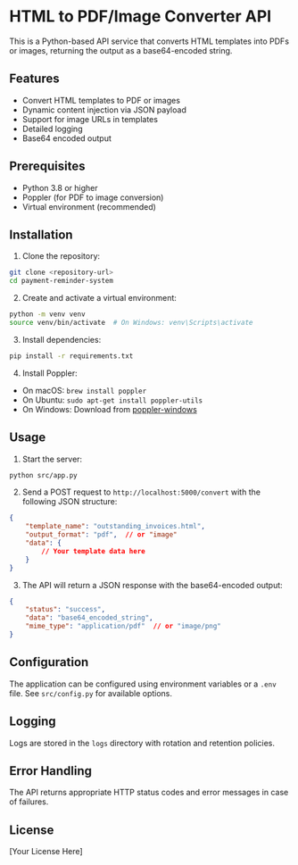 # HTML to PDF/Image Converter API

This is a Python-based API service that converts HTML templates into PDFs or images, returning the output as a base64-encoded string.

## Features

- Convert HTML templates to PDF or images
- Dynamic content injection via JSON payload
- Support for image URLs in templates
- Detailed logging
- Base64 encoded output

## Prerequisites

- Python 3.8 or higher
- Poppler (for PDF to image conversion)
- Virtual environment (recommended)

## Installation

1. Clone the repository:
```bash
git clone <repository-url>
cd payment-reminder-system
```

2. Create and activate a virtual environment:
```bash
python -m venv venv
source venv/bin/activate  # On Windows: venv\Scripts\activate
```

3. Install dependencies:
```bash
pip install -r requirements.txt
```

4. Install Poppler:
- On macOS: `brew install poppler`
- On Ubuntu: `sudo apt-get install poppler-utils`
- On Windows: Download from [poppler-windows](https://github.com/oschwartz10612/poppler-windows/releases/)

## Usage

1. Start the server:
```bash
python src/app.py
```

2. Send a POST request to `http://localhost:5000/convert` with the following JSON structure:
```json
{
    "template_name": "outstanding_invoices.html",
    "output_format": "pdf",  // or "image"
    "data": {
        // Your template data here
    }
}
```

3. The API will return a JSON response with the base64-encoded output:
```json
{
    "status": "success",
    "data": "base64_encoded_string",
    "mime_type": "application/pdf"  // or "image/png"
}
```

## Configuration

The application can be configured using environment variables or a `.env` file. See `src/config.py` for available options.

## Logging

Logs are stored in the `logs` directory with rotation and retention policies.

## Error Handling

The API returns appropriate HTTP status codes and error messages in case of failures.

## License

[Your License Here]